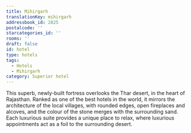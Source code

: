 ```yaml
---
title: Mihirgarh
translationKey: mihirgarh
addressbook_id: 2825
postalcode: ''
starcategories_id: ''
rooms: ''
draft: false
id: hotel
type: hotels
tags:
  - Hotels
  - Mihirgarh
category: Superior hotel
---
```

This superb, newly-built fortress overlooks the Thar desert, in the heart of Rajasthan. Ranked as one of the best hotels in the world, it mirrors the architecture of the local villages, with rounded edges, open fireplaces and alcoves, and the colour of the stone merges with the surrounding sand. Each luxurious suite provides a unique place to relax, where luxurious appointments act as a foil to the surrounding desert. 